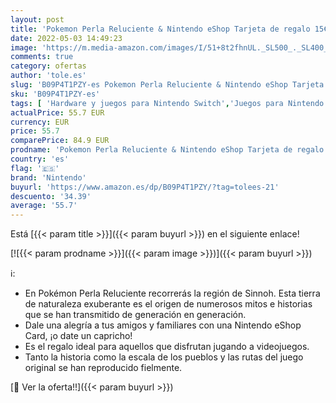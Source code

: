 ```yaml
---
layout: post
title: 'Pokemon Perla Reluciente & Nintendo eShop Tarjeta de regalo 15€'
date: 2022-05-03 14:49:23
image: 'https://m.media-amazon.com/images/I/51+8t2fhnUL._SL500_._SL400_.jpg'
comments: true
category: ofertas
author: 'tole.es'
slug: 'B09P4T1PZY-es Pokemon Perla Reluciente & Nintendo eShop Tarjeta de...'
sku: 'B09P4T1PZY-es'
tags: [ 'Hardware y juegos para Nintendo Switch','Juegos para Nintendo Switch','Videojuegos','nintendo','🇪🇸', ]
actualPrice: 55.7 EUR
currency: EUR
price: 55.7
comparePrice: 84.9 EUR
prodname: 'Pokemon Perla Reluciente & Nintendo eShop Tarjeta de regalo 15€'
country: 'es'
flag: '🇪🇸'
brand: 'Nintendo'
buyurl: 'https://www.amazon.es/dp/B09P4T1PZY/?tag=tolees-21'
descuento: '34.39'
average: '55.7'
---
```


Está [{{< param title >}}]({{< param buyurl >}}) en el siguiente enlace!

[![{{< param prodname >}}]({{< param image >}})]({{< param buyurl >}})

ℹ️:

- En Pokémon Perla Reluciente recorrerás la región de Sinnoh. Esta tierra de naturaleza exuberante es el origen de numerosos mitos e historias que se han transmitido de generación en generación.
- Dale una alegría a tus amigos y familiares con una Nintendo eShop Card, ¡o date un capricho!
- Es el regalo ideal para aquellos que disfrutan jugando a videojuegos.
- Tanto la historia como la escala de los pueblos y las rutas del juego original se han reproducido fielmente.

[🛒 Ver la oferta!!]({{< param buyurl >}})
